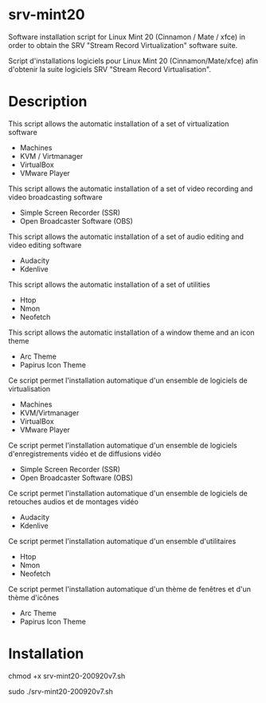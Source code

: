 # srv-mint20
Software installation script for Linux Mint 20 (Cinnamon / Mate / xfce) in order to obtain the SRV "Stream Record Virtualization" software suite.

Script d'installations logiciels pour Linux Mint 20 (Cinnamon/Mate/xfce) afin d'obtenir la suite logiciels SRV "Stream Record Virtualisation".

# Description
This script allows the automatic installation of a set of virtualization software
* Machines
* KVM / Virtmanager
* VirtualBox
* VMware Player

This script allows the automatic installation of a set of video recording and video broadcasting software
* Simple Screen Recorder (SSR)
* Open Broadcaster Software (OBS)

This script allows the automatic installation of a set of audio editing and video editing software
* Audacity
* Kdenlive

This script allows the automatic installation of a set of utilities
* Htop
* Nmon
* Neofetch

This script allows the automatic installation of a window theme and an icon theme
* Arc Theme
* Papirus Icon Theme

Ce script permet l'installation automatique d'un ensemble de logiciels de virtualisation
* Machines
* KVM/Virtmanager
* VirtualBox
* VMware Player

Ce script permet l'installation automatique d'un ensemble de logiciels d'enregistrements vidéo et de diffusions vidéo
* Simple Screen Recorder (SSR)
* Open Broadcaster Software (OBS)

Ce script permet l'installation automatique d'un ensemble de logiciels de retouches audios et de montages vidéo
* Audacity
* Kdenlive

Ce script permet l'installation automatique d'un ensemble d'utilitaires
* Htop
* Nmon
* Neofetch

Ce script permet l'installation automatique d'un thème de fenêtres et d'un thème d'icônes
* Arc Theme
* Papirus Icon Theme

# Installation
chmod +x srv-mint20-200920v7.sh

sudo ./srv-mint20-200920v7.sh
